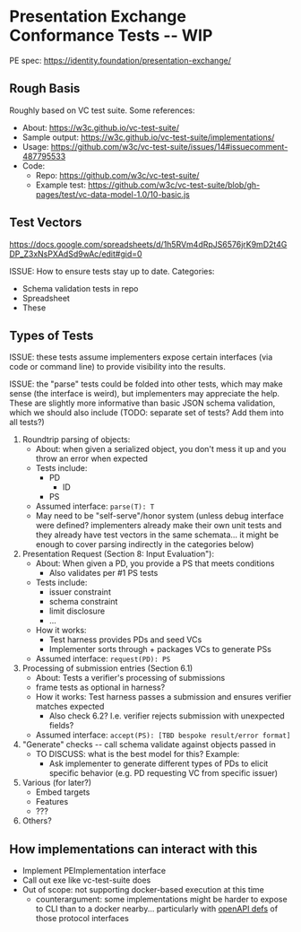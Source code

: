 # Presentation Exchange Conformance Tests -- WIP

PE spec: https://identity.foundation/presentation-exchange/

## Rough Basis

Roughly based on VC test suite. Some references:
- About: https://w3c.github.io/vc-test-suite/
- Sample output: https://w3c.github.io/vc-test-suite/implementations/
- Usage: https://github.com/w3c/vc-test-suite/issues/14#issuecomment-487795533
- Code: 
  - Repo: https://github.com/w3c/vc-test-suite/
  - Example test: https://github.com/w3c/vc-test-suite/blob/gh-pages/test/vc-data-model-1.0/10-basic.js

## Test Vectors

https://docs.google.com/spreadsheets/d/1h5RVm4dRpJS6576jrK9mD2t4GDP_Z3xNsPXAdSd9wAc/edit#gid=0

ISSUE: How to ensure tests stay up to date. Categories:
- Schema validation tests in repo
- Spreadsheet
- These

## Types of Tests

ISSUE: these tests assume implementers expose certain interfaces (via code or command line) to provide visibility into the results.  

ISSUE: the "parse" tests could be folded into other tests, which may make sense (the interface is weird), but implementers may appreciate the help. These are slightly more informative than basic JSON schema validation, which we should also include (TODO: separate set of tests? Add them into all tests?) 

1. Roundtrip parsing of objects:
    - About: when given a serialized object, you don't mess it up and you throw an error when expected
    - Tests include:
      - PD
        - ID 
      - PS
    - Assumed interface: `parse(T): T`
    - May need to be "self-serve"/honor system (unless debug interface were defined? implementers already make their own unit tests and they already have test vectors in the same schemata... it might be enough to cover parsing indirectly in the categories below)
2. Presentation Request (Section 8: Input Evaluation"):
    - About: When given a PD, you provide a PS that meets conditions
      - Also validates per #1 PS tests
    - Tests include: 
      - issuer constraint
      - schema constraint
      - limit disclosure 
      - ...
    - How it works:
      - Test harness provides PDs and seed VCs 
      - Implementer sorts through + packages VCs to generate PSs
    - Assumed interface: `request(PD): PS`
3. Processing of submission entries (Section 6.1)
    - About: Tests a verifier's processing of submissions
    - frame tests as optional in harness?
    - How it works: Test harness passes a submission and ensures verifier matches expected 
      - Also check 6.2? I.e. verifier rejects submission with unexpected fields?
    - Assumed interface: `accept(PS): [TBD bespoke result/error format]`
4. "Generate" checks -- call schema validate against objects passed in
    - TO DISCUSS: what is the best model for this? Example:
      - Ask implementer to generate different types of PDs to elicit specific behavior (e.g. PD requesting VC from specific issuer)
5. Various (for later?)
    - Embed targets
    - Features
    - ???
6. Others?


## How implementations can interact with this

- Implement PEImplementation interface
- Call out exe like vc-test-suite does
- Out of scope: not supporting docker-based execution at this time
  - counterargument: some implementations might be harder to expose to CLI than to a docker nearby... particularly with [openAPI defs](https://github.com/Sphereon-Opensource/pex-openapi) of those protocol interfaces

